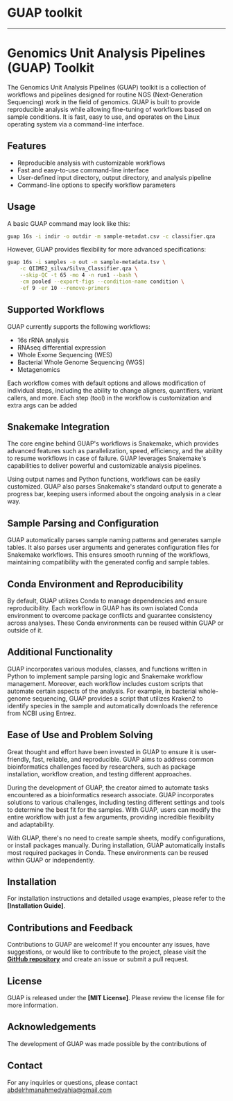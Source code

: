 # GUAP toolkit
---
# **Genomics Unit Analysis Pipelines (GUAP) Toolkit**

The Genomics Unit Analysis Pipelines (GUAP) toolkit is a collection of workflows and pipelines designed for routine NGS (Next-Generation Sequencing) work in the field of genomics. GUAP is built to provide reproducible analysis while allowing fine-tuning of workflows based on sample conditions. It is fast, easy to use, and operates on the Linux operating system via a command-line interface.

## **Features**

- Reproducible analysis with customizable workflows
- Fast and easy-to-use command-line interface
- User-defined input directory, output directory, and analysis pipeline
- Command-line options to specify workflow parameters

## **Usage**

A basic GUAP command may look like this:

```bash
guap 16s -i indir -o outdir -m sample-metadat.csv -c classifier.qza
```

However, GUAP provides flexibility for more advanced specifications:

```bash
guap 16s -i samples -o out -m sample-metadata.tsv \
	-c QIIME2_silva/Silva_Classifier.qza \
	--skip-QC -t 65 -mo 4 -n run1 --bash \
	-cm pooled --export-figs --condition-name condition \
	-ef 9 -er 10 --remove-primers
```

## **Supported Workflows**

GUAP currently supports the following workflows:

- 16s rRNA analysis
- RNAseq differential expression
- Whole Exome Sequencing (WES)
- Bacterial Whole Genome Sequencing (WGS)
- Metagenomics

Each workflow comes with default options and allows modification of individual steps, including the ability to change aligners, quantifiers, variant callers, and more. Each step (tool) in the workflow is customization and extra args can be added

## **Snakemake Integration**

The core engine behind GUAP's workflows is Snakemake, which provides advanced features such as parallelization, speed, efficiency, and the ability to resume workflows in case of failure. GUAP leverages Snakemake's capabilities to deliver powerful and customizable analysis pipelines.

Using output names and Python functions, workflows can be easily customized. GUAP also parses Snakemake's standard output to generate a progress bar, keeping users informed about the ongoing analysis in a clear way.

## **Sample Parsing and Configuration**

GUAP automatically parses sample naming patterns and generates sample tables. It also parses user arguments and generates configuration files for Snakemake workflows. This ensures smooth running of the workflows, maintaining compatibility with the generated config and sample tables.

## **Conda Environment and Reproducibility**

By default, GUAP utilizes Conda to manage dependencies and ensure reproducibility. Each workflow in GUAP has its own isolated Conda environment to overcome package conflicts and guarantee consistency across analyses. These Conda environments can be reused within GUAP or outside of it.

## **Additional Functionality**

GUAP incorporates various modules, classes, and functions written in Python to implement sample parsing logic and Snakemake workflow management. Moreover, each workflow includes custom scripts that automate certain aspects of the analysis. For example, in bacterial whole-genome sequencing, GUAP provides a script that utilizes Kraken2 to identify species in the sample and automatically downloads the reference from NCBI using Entrez.

## **Ease of Use and Problem Solving**

Great thought and effort have been invested in GUAP to ensure it is user-friendly, fast, reliable, and reproducible. GUAP aims to address common bioinformatics challenges faced by researchers, such as package installation, workflow creation, and testing different approaches.

During the development of GUAP, the creator aimed to automate tasks encountered as a bioinformatics research associate. GUAP incorporates solutions to various challenges, including testing different settings and tools to determine the best fit for the samples. With GUAP, users can modify the entire workflow with just a few arguments, providing incredible flexibility and adaptability.

With GUAP, there's no need to create sample sheets, modify configurations, or install packages manually. During installation, GUAP automatically installs most required packages in Conda. These environments can be reused within GUAP or independently.

## **Installation**

For installation instructions and detailed usage examples, please refer to the **[Installation Guide]**.

## **Contributions and Feedback**

Contributions to GUAP are welcome! If you encounter any issues, have suggestions, or would like to contribute to the project, please visit the **[GitHub repository](https://github.com/AbdelrahmanYahia/GUAP_toolkit/)** and create an issue or submit a pull request.

## **License**

GUAP is released under the **[MIT License]**. Please review the license file for more information.

## **Acknowledgements**

The development of GUAP was made possible by the contributions of 

## **Contact**

For any inquiries or questions, please contact abdelrhmanahmedyahia@gmail.com

